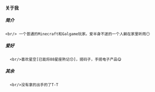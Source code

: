 #### **关于我**
##### 简介 
    <br/> 一个普通的Minecraft和Galgame玩家。爱半身不遂的一个人躺在家里听雨😶
##### 爱好
      <br/>喜欢星空[已能将88星座熟记😙]，搓码子，手搓电子产品😋
##### 其余
      <br/>没有拿的出手的了T-T
